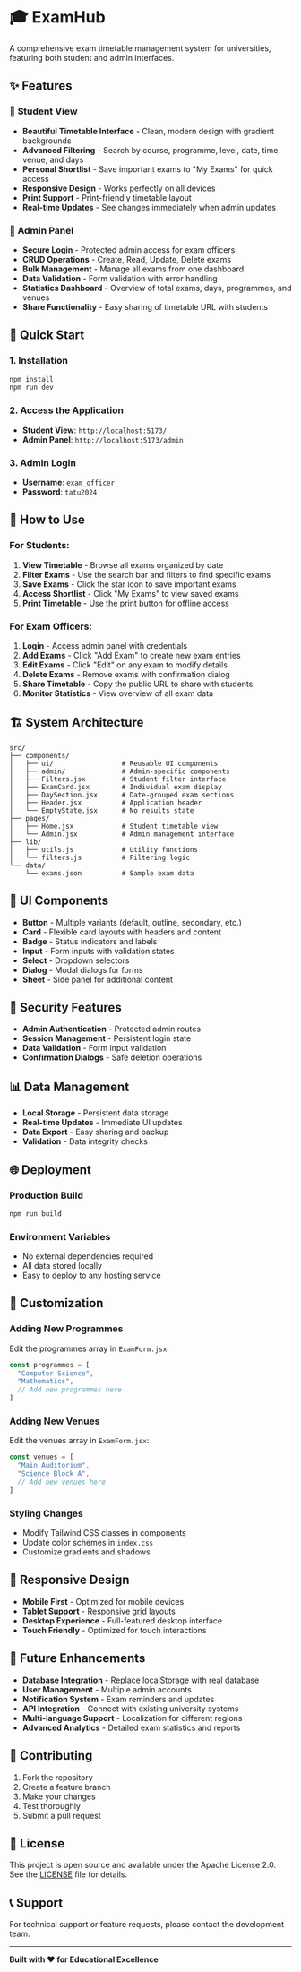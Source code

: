 # 🎓 ExamHub

A comprehensive exam timetable management system for universities, featuring both student and admin interfaces.

## ✨ Features

### 🎯 **Student View**
- **Beautiful Timetable Interface** - Clean, modern design with gradient backgrounds
- **Advanced Filtering** - Search by course, programme, level, date, time, venue, and days
- **Personal Shortlist** - Save important exams to "My Exams" for quick access
- **Responsive Design** - Works perfectly on all devices
- **Print Support** - Print-friendly timetable layout
- **Real-time Updates** - See changes immediately when admin updates

### 🔧 **Admin Panel**
- **Secure Login** - Protected admin access for exam officers
- **CRUD Operations** - Create, Read, Update, Delete exams
- **Bulk Management** - Manage all exams from one dashboard
- **Data Validation** - Form validation with error handling
- **Statistics Dashboard** - Overview of total exams, days, programmes, and venues
- **Share Functionality** - Easy sharing of timetable URL with students

## 🚀 **Quick Start**

### 1. **Installation**
```bash
npm install
npm run dev
```

### 2. **Access the Application**
- **Student View**: `http://localhost:5173/`
- **Admin Panel**: `http://localhost:5173/admin`

### 3. **Admin Login**
- **Username**: `exam_officer`
- **Password**: `tatu2024`

## 📱 **How to Use**

### **For Students:**
1. **View Timetable** - Browse all exams organized by date
2. **Filter Exams** - Use the search bar and filters to find specific exams
3. **Save Exams** - Click the star icon to save important exams
4. **Access Shortlist** - Click "My Exams" to view saved exams
5. **Print Timetable** - Use the print button for offline access

### **For Exam Officers:**
1. **Login** - Access admin panel with credentials
2. **Add Exams** - Click "Add Exam" to create new exam entries
3. **Edit Exams** - Click "Edit" on any exam to modify details
4. **Delete Exams** - Remove exams with confirmation dialog
5. **Share Timetable** - Copy the public URL to share with students
6. **Monitor Statistics** - View overview of all exam data

## 🏗️ **System Architecture**

```
src/
├── components/
│   ├── ui/                 # Reusable UI components
│   ├── admin/              # Admin-specific components
│   ├── Filters.jsx         # Student filter interface
│   ├── ExamCard.jsx        # Individual exam display
│   ├── DaySection.jsx      # Date-grouped exam sections
│   ├── Header.jsx          # Application header
│   └── EmptyState.jsx      # No results state
├── pages/
│   ├── Home.jsx            # Student timetable view
│   └── Admin.jsx           # Admin management interface
├── lib/
│   ├── utils.js            # Utility functions
│   └── filters.js          # Filtering logic
└── data/
    └── exams.json          # Sample exam data
```

## 🎨 **UI Components**

- **Button** - Multiple variants (default, outline, secondary, etc.)
- **Card** - Flexible card layouts with headers and content
- **Badge** - Status indicators and labels
- **Input** - Form inputs with validation states
- **Select** - Dropdown selectors
- **Dialog** - Modal dialogs for forms
- **Sheet** - Side panel for additional content

## 🔐 **Security Features**

- **Admin Authentication** - Protected admin routes
- **Session Management** - Persistent login state
- **Data Validation** - Form input validation
- **Confirmation Dialogs** - Safe deletion operations

## 📊 **Data Management**

- **Local Storage** - Persistent data storage
- **Real-time Updates** - Immediate UI updates
- **Data Export** - Easy sharing and backup
- **Validation** - Data integrity checks

## 🌐 **Deployment**

### **Production Build**
```bash
npm run build
```

### **Environment Variables**
- No external dependencies required
- All data stored locally
- Easy to deploy to any hosting service

## 🔧 **Customization**

### **Adding New Programmes**
Edit the programmes array in `ExamForm.jsx`:
```javascript
const programmes = [
  "Computer Science",
  "Mathematics",
  // Add new programmes here
]
```

### **Adding New Venues**
Edit the venues array in `ExamForm.jsx`:
```javascript
const venues = [
  "Main Auditorium",
  "Science Block A",
  // Add new venues here
]
```

### **Styling Changes**
- Modify Tailwind CSS classes in components
- Update color schemes in `index.css`
- Customize gradients and shadows

## 📱 **Responsive Design**

- **Mobile First** - Optimized for mobile devices
- **Tablet Support** - Responsive grid layouts
- **Desktop Experience** - Full-featured desktop interface
- **Touch Friendly** - Optimized for touch interactions

## 🚀 **Future Enhancements**

- **Database Integration** - Replace localStorage with real database
- **User Management** - Multiple admin accounts
- **Notification System** - Exam reminders and updates
- **API Integration** - Connect with existing university systems
- **Multi-language Support** - Localization for different regions
- **Advanced Analytics** - Detailed exam statistics and reports

## 🤝 **Contributing**

1. Fork the repository
2. Create a feature branch
3. Make your changes
4. Test thoroughly
5. Submit a pull request

## 📄 **License**

This project is open source and available under the Apache License 2.0. See the [LICENSE](LICENSE) file for details.

## 📞 **Support**

For technical support or feature requests, please contact the development team.

---

**Built with ❤️ for Educational Excellence**